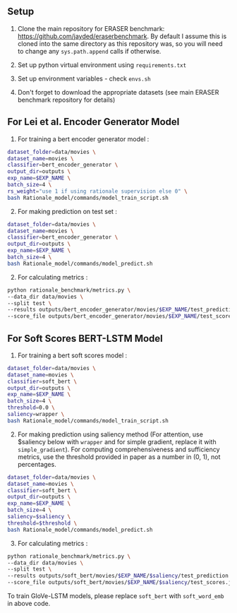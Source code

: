 Setup
----------

1. Clone the main repository for ERASER benchmark: <https://github.com/jayded/eraserbenchmark>. By default I assume this is cloned into the same directory as this repository was, so you will need to change any `sys.path.append` calls if otherwise.

2. Set up python virtual environment using `requirements.txt`

3. Set up environment variables - check `envs.sh`

4. Don't forget to download the appropriate datasets (see main ERASER benchmark repository for details)

For Lei et al. Encoder Generator Model
---------------------------------------

1. For training a bert encoder generator model :
```bash
dataset_folder=data/movies \
dataset_name=movies \
classifier=bert_encoder_generator \
output_dir=outputs \
exp_name=$EXP_NAME \
batch_size=4 \
rs_weight="use 1 if using rationale supervision else 0" \
bash Rationale_model/commands/model_train_script.sh
```

2. For making prediction on test set :
```bash
dataset_folder=data/movies \
dataset_name=movies \
classifier=bert_encoder_generator \
output_dir=outputs \
exp_name=$EXP_NAME \
batch_size=4 \
bash Rationale_model/commands/model_predict.sh
```

2. For calculating metrics : 
```bash
python rationale_benchmark/metrics.py \
--data_dir data/movies \
--split test \
--results outputs/bert_encoder_generator/movies/$EXP_NAME/test_prediction.jsonl
--score_file outputs/bert_encoder_generator/movies/$EXP_NAME/test_scores.json
```

For Soft Scores BERT-LSTM Model
---------------------

1. For training a bert soft scores model :
```bash
dataset_folder=data/movies \
dataset_name=movies \
classifier=soft_bert \
output_dir=outputs \
exp_name=$EXP_NAME \
batch_size=4 \
threshold=0.0 \
saliency=wrapper \
bash Rationale_model/commands/model_train_script.sh
```
2. For making prediction using saliency method (For attention, use $saliency below with `wrapper` and for simple gradient, replace it with `simple_gradient`). For computing comprehensiveness and sufficiency metrics, use the threshold provided in paper as a number in (0, 1), not percentages.

```bash
dataset_folder=data/movies \
dataset_name=movies \
classifier=soft_bert \
output_dir=outputs \
exp_name=$EXP_NAME \
batch_size=4 \
saliency=$saliency \
threshold=$threshold \
bash Rationale_model/commands/model_predict.sh
```

3. For calculating metrics : 

```bash
python rationale_benchmark/metrics.py \
--data_dir data/movies \
--split test \
--results outputs/soft_bert/movies/$EXP_NAME/$saliency/test_prediction.jsonl
--score_file outputs/soft_bert/movies/$EXP_NAME/$saliency/test_scores.json
```
To train GloVe-LSTM models, please replace `soft_bert` with `soft_word_emb` in above code.
